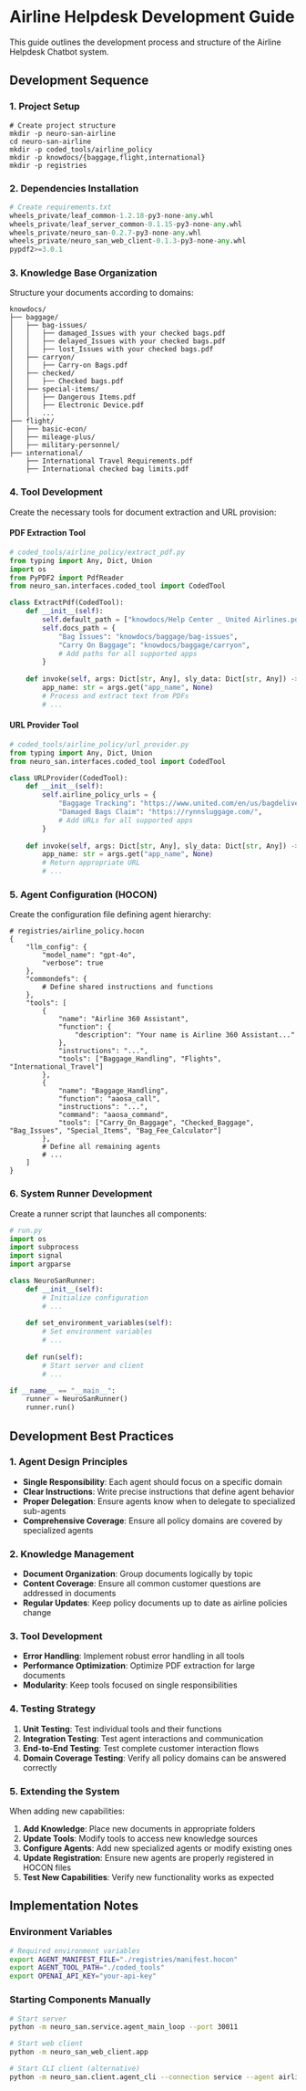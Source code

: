 # Airline Helpdesk Development Guide

This guide outlines the development process and structure of the Airline Helpdesk Chatbot system.

## Development Sequence

### 1. Project Setup

```
# Create project structure
mkdir -p neuro-san-airline
cd neuro-san-airline
mkdir -p coded_tools/airline_policy
mkdir -p knowdocs/{baggage,flight,international}
mkdir -p registries
```

### 2. Dependencies Installation

```python
# Create requirements.txt
wheels_private/leaf_common-1.2.18-py3-none-any.whl
wheels_private/leaf_server_common-0.1.15-py3-none-any.whl
wheels_private/neuro_san-0.2.7-py3-none-any.whl
wheels_private/neuro_san_web_client-0.1.3-py3-none-any.whl
pypdf2>=3.0.1
```

### 3. Knowledge Base Organization

Structure your documents according to domains:

```
knowdocs/
├── baggage/
│   ├── bag-issues/
│   │   ├── damaged_Issues with your checked bags.pdf
│   │   ├── delayed_Issues with your checked bags.pdf
│   │   ├── lost_Issues with your checked bags.pdf
│   ├── carryon/
│   │   ├── Carry-on Bags.pdf
│   ├── checked/
│   │   ├── Checked bags.pdf
│   ├── special-items/
│   │   ├── Dangerous Items.pdf
│   │   ├── Electronic Device.pdf
│   │   ...
├── flight/
│   ├── basic-econ/
│   ├── mileage-plus/
│   ├── military-personnel/
├── international/
    ├── International Travel Requirements.pdf
    ├── International checked bag limits.pdf
```

### 4. Tool Development

Create the necessary tools for document extraction and URL provision:

#### PDF Extraction Tool

```python
# coded_tools/airline_policy/extract_pdf.py
from typing import Any, Dict, Union
import os
from PyPDF2 import PdfReader
from neuro_san.interfaces.coded_tool import CodedTool

class ExtractPdf(CodedTool):
    def __init__(self):
        self.default_path = ["knowdocs/Help Center _ United Airlines.pdf"]
        self.docs_path = {
            "Bag Issues": "knowdocs/baggage/bag-issues",
            "Carry On Baggage": "knowdocs/baggage/carryon",
            # Add paths for all supported apps
        }
    
    def invoke(self, args: Dict[str, Any], sly_data: Dict[str, Any]) -> Union[Dict[str, Any], str]:
        app_name: str = args.get("app_name", None)
        # Process and extract text from PDFs
        # ...
```

#### URL Provider Tool

```python
# coded_tools/airline_policy/url_provider.py
from typing import Any, Dict, Union
from neuro_san.interfaces.coded_tool import CodedTool

class URLProvider(CodedTool):
    def __init__(self):
        self.airline_policy_urls = {
            "Baggage Tracking": "https://www.united.com/en/us/bagdelivery/start",
            "Damaged Bags Claim": "https://rynnsluggage.com/",
            # Add URLs for all supported apps
        }
    
    def invoke(self, args: Dict[str, Any], sly_data: Dict[str, Any]) -> Union[Dict[str, Any], str]:
        app_name: str = args.get("app_name", None)
        # Return appropriate URL
        # ...
```

### 5. Agent Configuration (HOCON)

Create the configuration file defining agent hierarchy:

```hocon
# registries/airline_policy.hocon
{
    "llm_config": {
        "model_name": "gpt-4o",
        "verbose": true
    },
    "commondefs": {
        # Define shared instructions and functions
    },
    "tools": [
        {
            "name": "Airline 360 Assistant",
            "function": {
                "description": "Your name is Airline 360 Assistant..."
            },
            "instructions": "...",
            "tools": ["Baggage_Handling", "Flights", "International_Travel"]
        },
        {
            "name": "Baggage_Handling",
            "function": "aaosa_call",
            "instructions": "...",
            "command": "aaosa_command",
            "tools": ["Carry_On_Baggage", "Checked_Baggage", "Bag_Issues", "Special_Items", "Bag_Fee_Calculator"]
        },
        # Define all remaining agents
        # ...
    ]
}
```

### 6. System Runner Development

Create a runner script that launches all components:

```python
# run.py
import os
import subprocess
import signal
import argparse

class NeuroSanRunner:
    def __init__(self):
        # Initialize configuration
        # ...
    
    def set_environment_variables(self):
        # Set environment variables
        # ...
    
    def run(self):
        # Start server and client
        # ...

if __name__ == "__main__":
    runner = NeuroSanRunner()
    runner.run()
```

## Development Best Practices

### 1. Agent Design Principles

- **Single Responsibility**: Each agent should focus on a specific domain
- **Clear Instructions**: Write precise instructions that define agent behavior
- **Proper Delegation**: Ensure agents know when to delegate to specialized sub-agents
- **Comprehensive Coverage**: Ensure all policy domains are covered by specialized agents

### 2. Knowledge Management

- **Document Organization**: Group documents logically by topic
- **Content Coverage**: Ensure all common customer questions are addressed in documents
- **Regular Updates**: Keep policy documents up to date as airline policies change

### 3. Tool Development

- **Error Handling**: Implement robust error handling in all tools
- **Performance Optimization**: Optimize PDF extraction for large documents
- **Modularity**: Keep tools focused on single responsibilities

### 4. Testing Strategy

1. **Unit Testing**: Test individual tools and their functions
2. **Integration Testing**: Test agent interactions and communication
3. **End-to-End Testing**: Test complete customer interaction flows
4. **Domain Coverage Testing**: Verify all policy domains can be answered correctly

### 5. Extending the System

When adding new capabilities:

1. **Add Knowledge**: Place new documents in appropriate folders
2. **Update Tools**: Modify tools to access new knowledge sources
3. **Configure Agents**: Add new specialized agents or modify existing ones
4. **Update Registration**: Ensure new agents are properly registered in HOCON files
5. **Test New Capabilities**: Verify new functionality works as expected

## Implementation Notes

### Environment Variables

```bash
# Required environment variables
export AGENT_MANIFEST_FILE="./registries/manifest.hocon"
export AGENT_TOOL_PATH="./coded_tools"
export OPENAI_API_KEY="your-api-key"
```

### Starting Components Manually

```bash
# Start server
python -m neuro_san.service.agent_main_loop --port 30011

# Start web client
python -m neuro_san_web_client.app

# Start CLI client (alternative)
python -m neuro_san.client.agent_cli --connection service --agent airline_policy
```